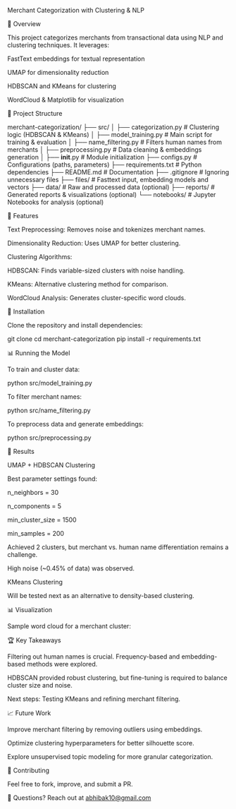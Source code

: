 Merchant Categorization with Clustering & NLP

🚀 Overview

This project categorizes merchants from transactional data using NLP and clustering techniques. It leverages:

FastText embeddings for textual representation

UMAP for dimensionality reduction

HDBSCAN and KMeans for clustering

WordCloud & Matplotlib for visualization

📂 Project Structure

merchant-categorization/
├── src/
│   ├── categorization.py   # Clustering logic (HDBSCAN & KMeans)
│   ├── model_training.py   # Main script for training & evaluation
│   ├── name_filtering.py   # Filters human names from merchants
│   ├── preprocessing.py    # Data cleaning & embeddings generation
│   ├── __init__.py         # Module initialization
├── configs.py              # Configurations (paths, parameters)
├── requirements.txt        # Python dependencies
├── README.md               # Documentation
├── .gitignore              # Ignoring unnecessary files
├── files/                  # Fasttext input, embedding models and vectors
├── data/                   # Raw and processed data (optional)
├── reports/                # Generated reports & visualizations (optional)
└── notebooks/              # Jupyter Notebooks for analysis (optional)

📌 Features

Text Preprocessing: Removes noise and tokenizes merchant names.

Dimensionality Reduction: Uses UMAP for better clustering.

Clustering Algorithms:

HDBSCAN: Finds variable-sized clusters with noise handling.

KMeans: Alternative clustering method for comparison.

WordCloud Analysis: Generates cluster-specific word clouds.

🔧 Installation

Clone the repository and install dependencies:

git clone <repo-url>
cd merchant-categorization
pip install -r requirements.txt

📊 Running the Model

To train and cluster data:

python src/model_training.py

To filter merchant names:

python src/name_filtering.py

To preprocess data and generate embeddings:

python src/preprocessing.py

🔬 Results

UMAP + HDBSCAN Clustering

Best parameter settings found:

n_neighbors = 30

n_components = 5

min_cluster_size = 1500

min_samples = 200

Achieved 2 clusters, but merchant vs. human name differentiation remains a challenge.

High noise (~0.45% of data) was observed.

KMeans Clustering

Will be tested next as an alternative to density-based clustering.

📊 Visualization

Sample word cloud for a merchant cluster:


🏆 Key Takeaways

Filtering out human names is crucial. Frequency-based and embedding-based methods were explored.

HDBSCAN provided robust clustering, but fine-tuning is required to balance cluster size and noise.

Next steps: Testing KMeans and refining merchant filtering.

📈 Future Work

Improve merchant filtering by removing outliers using embeddings.

Optimize clustering hyperparameters for better silhouette score.

Explore unsupervised topic modeling for more granular categorization.

🤝 Contributing

Feel free to fork, improve, and submit a PR.

📧 Questions? Reach out at abhibak10@gmail.com

